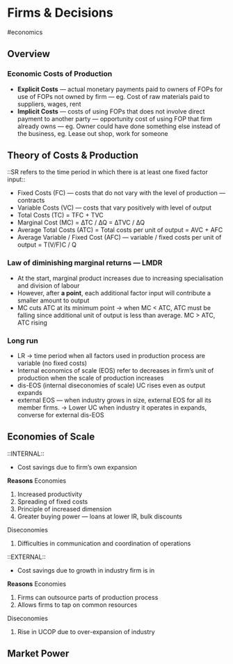 # Firms & Decisions
#economics

## Overview
### Economic Costs of Production
* **Explicit Costs** — actual monetary payments paid to owners of FOPs for use of FOPs not owned by firm — eg. Cost of raw materials paid to suppliers, wages, rent
* **Implicit Costs** — costs of using FOPs that does not involve direct payment to another party — opportunity cost of using FOP that firm already owns — eg. Owner could have done something else instead of the business, eg. Lease out shop, work for someone

## Theory of Costs & Production
::SR refers to the time period in which there is at least one fixed factor input::
* Fixed Costs (FC) — costs that do not vary with the level of production — contracts
* Variable Costs (VC) — costs that vary positively with level of output
* Total Costs (TC) = TFC + TVC
* Marginal Cost (MC) = ∆TC / ∆Q = ∆TVC / ∆Q 
* Average Total Costs (ATC) = Total costs per unit of output = AVC + AFC
* Average Variable / Fixed Cost (AFC) — variable / fixed costs per unit of output = T(V/F)C / Q

### Law of diminishing marginal returns — LMDR
* At the start, marginal product increases due to increasing specialisation and division of labour
* However, after **a point**, each additional factor input will contribute a smaller amount to output
* MC cuts ATC at its minimum point -> when MC < ATC, ATC must be falling since additional unit of output is less than average. MC > ATC, ATC rising

### Long run
* LR -> time period when all factors used in production process are variable (no fixed costs)
* Internal economics of scale (EOS) refer to decreases in firm’s unit of production when the scale of production increases
* dis-EOS (internal diseconomies of scale) UC rises even as output expands
* external EOS — when industry grows in size, external EOS for all its member firms. -> Lower UC when industry it operates in expands, converse for external dis-EOS

## Economies of Scale
::INTERNAL::
* Cost savings due to firm’s own expansion

**Reasons**
Economies
1. Increased productivity 
2. Spreading of fixed costs
3. Principle of increased dimension
4. Greater buying power — loans at lower IR, bulk discounts

Diseconomies
1. Difficulties in communication and coordination of operations
 
::EXTERNAL::
* Cost savings due to growth in industry firm is in 

**Reasons**
Economies
1. Firms can outsource parts of production process
2. Allows firms to tap on common resources

Diseconomies
1. Rise in UCOP due to over-expansion of industry 

## Market Power
